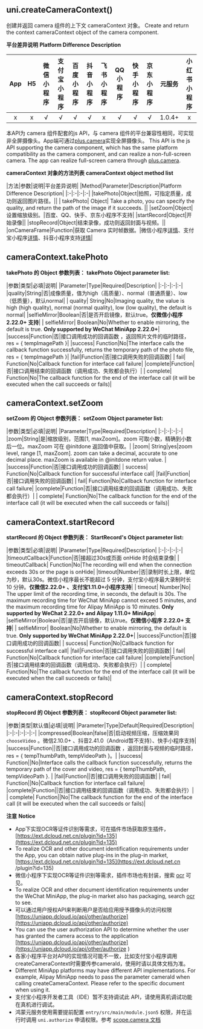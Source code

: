 ## uni.createCameraContext()
创建并返回 camera 组件的上下文 cameraContext 对象。
Create and return the context cameraContext object of the camera component.

**平台差异说明**
**Platform Difference Description**

|App|H5|微信小程序|支付宝小程序|百度小程序|抖音小程序|飞书小程序|QQ小程序|快手小程序|京东小程序|元服务|小红书小程序|
|:-:|:-:|:-:|:-:|:-:|:-:|:-:|:-:|:-:|:-:|:-:|:-:|
|x|x|√|√|√|√|x|√|√|√|1.0.4+|x|

本API为 camera 组件配套的js API，与 camera 组件的平台兼容性相同，可实现非全屏摄像头。App端可通过[plus.camera](https://www.html5plus.org/doc/zh_cn/camera.html)实现全屏摄像头。
This API is the js API supporting the camera component, which has the same platform compatibility as the camera component, and can realize a non-full-screen camera. The app can realize full-screen camera through [plus.camera](https://www.html5plus.org/doc/zh_cn/camera.html).

**cameraContext 对象的方法列表**
**cameraContext object method list**

|方法|参数|说明|平台差异说明|
|Method|Parameter|Description|Platform Difference Description|
|:-|:-|:-|:-|
|takePhoto|Object|拍照，可指定质量，成功则返回图片路径。||
| takePhoto| Object| Take a photo, you can specify the quality, and return the path of the image if it succeeds. ||
|setZoom|Object|设置缩放级别。|百度、QQ、快手、京东小程序不支持|
|startRecord|Object|开始录像||
|stopRecord|Object|结束录像，成功则返回封面与视频。||
|onCameraFrame|Function|获取 Camera 实时帧数据。|微信小程序[详情](https://developers.weixin.qq.com/miniprogram/dev/api/CameraContext.onCameraFrame.html)、支付宝小程序[详情](https://opendocs.alipay.com/mini/03qitt)、抖音小程序支持[详情](https://developer.open-douyin.com/docs/resource/zh-CN/mini-app/develop/api/media/camera/camera-context/camera-context-on-camera-frame)|

## cameraContext.takePhoto
**takePhoto 的 Object 参数列表：**
**takePhoto Object parameter list:**

|参数|类型|必填|说明|
|Parameter|Type|Required|Description|
|:-|:-|:-|:-|
|quality|String|否|成像质量，值为high（高质量）、normal（普通质量）、low（低质量），默认normal|
| quality| String|No|Imaging quality, the value is high (high quality), normal (normal quality), low (low quality), the default is normal|
|selfieMirror|Boolean|否|是否开启镜像，默认true。**仅微信小程序 2.22.0+ 支持**|
| selfieMirror| Boolean|No|Whether to enable mirroring, the default is true. **Only supported by WeChat MiniApp 2.22.0+**|
|success|Function|否|接口调用成功的回调函数 ，返回照片文件的临时路径，res = { tempImagePath }|
|success| Function|No|The interface calls the callback function successfully, returns the temporary path of the photo file, res = { tempImagePath }|
|fail|Function|否|接口调用失败的回调函数|
| fail| Function|No|Callback function for interface call failure|
|complete|Function|否|接口调用结束的回调函数（调用成功、失败都会执行）|
| complete| Function|No|The callback function for the end of the interface call (it will be executed when the call succeeds or fails)|

## cameraContext.setZoom
**setZoom 的 Object 参数列表：**
**setZoom Object parameter list:**

|参数|类型|必填|说明|
|Parameter|Type|Required|Description|
|:-|:-|:-|:-|
|zoom|String|是|缩放级别，范围[1, maxZoom]。zoom 可取小数，精确到小数后一位。maxZoom 可在 @initdone 返回值中获取。|
|zoom| String|yes|zoom level, range [1, maxZoom]. zoom can take a decimal, accurate to one decimal place. maxZoom is available in @initdone return value. |
|success|Function|否|接口调用成功的回调函数|
| success| Function|No|Callback function for successful interface call|
|fail|Function|否|接口调用失败的回调函数|
| fail| Function|No|Callback function for interface call failure|
|complete|Function|否|接口调用结束的回调函数（调用成功、失败都会执行）|
| complete| Function|No|The callback function for the end of the interface call (it will be executed when the call succeeds or fails)|

## cameraContext.startRecord
**startRecord 的 Object 参数列表：**
**StartRecord's Object parameter list:**

|参数|类型|必填|说明|
|Parameter|Type|Required|Description|
|:-|:-|:-|:-|
|timeoutCallback|Function|否|接超过30s或页面 onHide 时会结束录像|
| timeoutCallback| Function|No|The recording will end when the connection exceeds 30s or the page is onHide|
|timeout|Number|否|录制时长上限，单位为秒，默认30s。微信小程序最长不能超过 5 分钟，支付宝小程序最大录制时长 10 分钟。**仅微信2.22.0+ 、支付宝1.11.0+小程序支持**|
| timeout| Number|No| The upper limit of the recording time, in seconds, the default is 30s. The maximum recording time for WeChat MiniApp cannot exceed 5 minutes, and the maximum recording time for Alipay MiniApp is 10 minutes. **Only supported by WeChat 2.22.0+ and Alipay 1.11.0+ MiniApp**|
|selfieMirror|Boolean|否|是否开启镜像，默认true。**仅微信小程序 2.22.0+ 支持**|
| selfieMirror| Boolean|No|Whether to enable mirroring, the default is true. **Only supported by WeChat MiniApp 2.22.0+**|
|success|Function|否|接口调用成功的回调函数|
| success| Function|No|Callback function for successful interface call|
|fail|Function|否|接口调用失败的回调函数|
| fail| Function|No|Callback function for interface call failure|
|complete|Function|否|接口调用结束的回调函数（调用成功、失败都会执行）|
| complete| Function|No|The callback function for the end of the interface call (it will be executed when the call succeeds or fails)|

## cameraContext.stopRecord
**stopRecord 的 Object 参数列表：**
**stopRecord Object parameter list:**

|参数|类型|默认值|必填|说明|
|Parameter|Type|Default|Required|Description|
|:-|:-|:-|:-|:-|
|compressed|Boolean|false|否|启动视频压缩，压缩效果同 `chooseVideo` 。微信2.10.0+ 、抖音2.41.0（Android暂不支持）、快手小程序支持|
|success|Function||否|接口调用成功的回调函数 ，返回封面与视频的临时路径，res = { tempThumbPath, tempVideoPath }。|
|success| Function||No|Interface calls the callback function successfully, returns the temporary path of the cover and video, res = { tempThumbPath, tempVideoPath }. |
|fail|Function||否|接口调用失败的回调函数|
| fail| Function||No|Callback function for interface call failure|
|complete|Function||否|接口调用结束的回调函数（调用成功、失败都会执行）|
| complete| Function||No|The callback function for the end of the interface call (it will be executed when the call succeeds or fails)|

**注意**
**Notice**

- App下实现OCR等证件识别等需求，可在插件市场获取原生插件，[https://ext.dcloud.net.cn/plugin?id=135](https://ext.dcloud.net.cn/plugin?id=135)
- To realize OCR and other document identification requirements under the App, you can obtain native plug-ins in the plug-in market, [https://ext.dcloud.net.cn/plugin?id=135](https://ext.dcloud.net.cn /plugin?id=135)
- 微信小程序下实现OCR等证件识别等需求，插件市场也有封装，搜索 [ocr](https://ext.dcloud.net.cn/search?q=ocr) 可见。
- To realize OCR and other document identification requirements under the WeChat MiniApp, the plug-in market also has packaging, search [ocr](https://ext.dcloud.net.cn/search?q=ocr) to see.
- 可以通过用户授权API来判断用户是否给应用授予摄像头的访问权限[https://uniapp.dcloud.io/api/other/authorize](https://uniapp.dcloud.io/api/other/authorize)
- You can use the user authorization API to determine whether the user has granted the camera access to the application [https://uniapp.dcloud.io/api/other/authorize](https://uniapp.dcloud.io/api/other/authorize )
- 各家小程序平台对API的实现情况可能不一致，比如支付宝小程序调用createCameraContext时需要传参cameraId，使用时请以具体文档为准。
- Different MiniApp platforms may have different API implementations. For example, Alipay MiniApp needs to pass the parameter cameraId when calling createCameraContext. Please refer to the specific document when using it.
- 支付宝小程序开发者工具（IDE）暂不支持调试此 API，请使用真机调试功能在真机进行调试。
- 鸿蒙元服务使用需要提前配置 `entry/src/main/module.json5` 权限，并在运行时调用 `uni.authorize` 申请权限。参考 [scope.camera 文档](https://developer.huawei.com/consumer/cn/doc/atomic-ascf/develop-authorization#section234119171375)